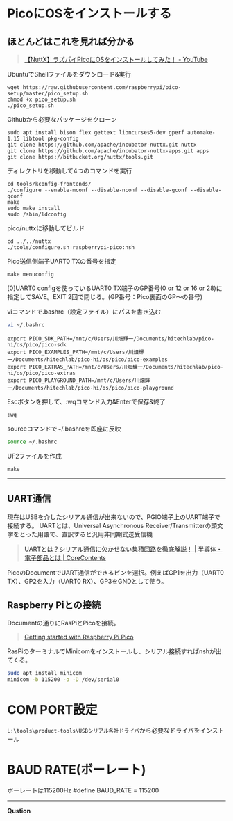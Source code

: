 # PicoにOSをインストールする

## ほとんどはこれを見れば分かる
>[【NuttX】ラズパイPicoにOSをインストールしてみた！ - YouTube](https://www.youtube.com/watch?v=zz_Z2tBOVvI&t=320s)

UbuntuでShellファイルをダウンロード&実行
```
wget https://raw.githubusercontent.com/raspberrypi/pico-setup/master/pico_setup.sh
chmod +x pico_setup.sh
./pico_setup.sh
```
Githubから必要なパッケージをクローン
```
sudo apt install bison flex gettext libncurses5-dev gperf automake-1.15 libtool pkg-config
git clone https://github.com/apache/incubator-nuttx.git nuttx
git clone https://github.com/apache/incubator-nuttx-apps.git apps
git clone https://bitbucket.org/nuttx/tools.git
```
ディレクトリを移動して4つのコマンドを実行
```
cd tools/kconfig-frontends/
./configure --enable-mconf --disable-nconf --disable-gconf --disable-qconf
make
sudo make install
sudo /sbin/ldconfig
```

pico/nuttxに移動してビルド
```
cd ../../nuttx
./tools/configure.sh raspberrypi-pico:nsh
```

Pico送信側端子UART0 TXの番号を指定
```
make menuconfig
```

[0]UART0 configを使っているUART0 TX端子のGP番号(0 or 12 or 16 or 28)に指定してSAVE。EXIT 2回で閉じる。(GP番号：Pico裏面のGP～の番号)

viコマンドで.bashrc（設定ファイル）にパスを書き込む
```bash
vi ~/.bashrc
```
```
export PICO_SDK_PATH=/mnt/c/Users/川畑輝一/Documents/hitechlab/pico-hi/os/pico/pico-sdk
export PICO_EXAMPLES_PATH=/mnt/c/Users/川畑輝一/Documents/hitechlab/pico-hi/os/pico/pico-examples
export PICO_EXTRAS_PATH=/mnt/c/Users/川畑輝一/Documents/hitechlab/pico-hi/os/pico/pico-extras
export PICO_PLAYGROUND_PATH=/mnt/c/Users/川畑輝一/Documents/hitechlab/pico-hi/os/pico/pico-playground
```
Escボタンを押して、:wqコマンド入力&Enterで保存&終了
```vim
:wq
```
sourceコマンドで~/.bashrcを即座に反映
```bash
source ~/.bashrc
```

UF2ファイルを作成
```
make
```
___
## UART通信
現在はUSBを介したシリアル通信が出来ないので、PGIO端子上のUART端子で接続する。
UARTとは、Universal Asynchronous Receiver/Transmitterの頭文字をとった用語で、直訳すると汎用非同期式送受信機
>[UARTとは？シリアル通信に欠かせない集積回路を徹底解説！ | 半導体・電子部品とは | CoreContents](https://contents.zaikostore.com/semiconductor/4816/)

PicoのDocumentでUART通信ができるピンを選択。例えばGP1を出力（UART0 TX）、GP2を入力（UART0 RX）、GP3をGNDとして使う。

## Raspberry Piとの接続
Documentの通りにRasPiとPicoを接続。

>[Getting started with Raspberry Pi Pico](https://datasheets.raspberrypi.org/pico/getting-started-with-pico.pdf)

RasPiのターミナルでMinicomをインストールし、シリアル接続すればnshが出てくる。
```bash
sudo apt install minicom
minicom -b 115200 -o -D /dev/serial0
```

# COM PORT設定
`L:\tools\product-tools\USBシリアル各社ドライバ`から必要なドライバをインストール

# BAUD RATE(ボーレート)
ボーレートは115200Hz
#define BAUD_RATE = 115200
___

__Qustion__
